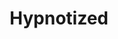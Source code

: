 ---
layout: song
id: 41
title: Hypnotized
artist: Kraedt
genre: Drum & Bass
image: hypnotized.jpg
buy-able: true
downloadable: true
yt-id: 1d3K0xipSNg
itunes: https://itunes.apple.com/us/album/hypnotized-single/1425296928
beatport:
gplay: https://play.google.com/store/music/album?id=Bqkwirj75pibij6avr7qtf3zfmi&tid=song-Tz3gwbztdtklytfnzfqskc3hs3e
amazon: https://www.amazon.com/Hypnotized-Kraedt/dp/B07GC8SLPZ/ref=sr_1_2?s=dmusic&ie=UTF8&qid=1535112050&sr=1-2-mp3-albums-bar-strip-0&keywords=Kraedt
spotify: https://open.spotify.com/album/0XwgZGOb5Mc3oiCMvOSmeO?si=OlILlj2IR2-8InagvldM-Q
license: 1
---
